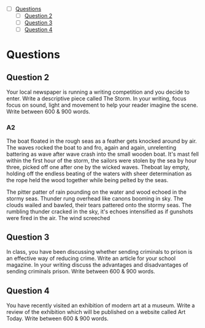 - [ ] [Questions](#questions)
	- [ ] [Question 2](#question-2) 
	- [ ] [Question 3](#question-3)
	- [ ] [Question 4](#question-4)

# Questions

## Question 2
 Your local newspaper is running a writing competition and you decide to enter. Write a descriptive piece called The Storm. In your writing, focus focus on sound, light and movement to help your reader imagine the scene. Write between 600 & 900 words.
### A2
The boat floated in the rough seas as a feather gets knocked around by air. The waves rocked the boat to and fro, again and again, unrelenting battering as wave after wave crash into the small wooden boat. It's mast fell within the first hour of the storm, the sailors were stolen by the sea by hour three, picked off one after one by the wicked waves. Theboat lay empty, holding off the endless beating of the waters with sheer determination as the rope held the wood together while being pelted by the seas. 

The pitter patter of rain pounding on the water and wood echoed in the stormy seas. Thunder rung overhead like canons booming in sky. The clouds wailed and bawled, their tears pattered onto the stormy seas. The rumbling thunder cracked in the sky, it's echoes intensified as if gunshots were fired in the air. The wind screeched



## Question 3 
 In class, you have been discussing whether sending criminals to prison is an effective way of reducing crime. Write an article for your school magazine. In your writing discuss the advantages and disadvantages of sending criminals prison. Write between 600 & 900 words.
## Question 4
 You have recently visited an exhibition of modern art at a museum. Write a review of the exhibition which will be published on a website called Art Today. Write between 600 & 900 words.

